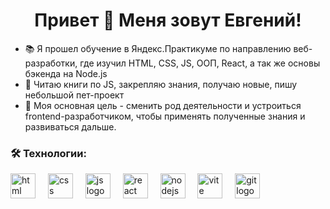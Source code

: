 <h1 align="center"> Привет 👋 Меня зовут Евгений!</h1>


- 📚 Я прошел обучение в Яндекс.Практикуме по направлению веб-разработки, где изучил HTML, CSS, JS, ООП, React, а так же основы бэкенда на Node.js
- 🔭 Читаю книги по JS, закрепляю знания, получаю новые, пишу небольшой пет-проект
- 👯 Моя основная цель - сменить род деятельности и устроиться frontend-разработчиком, чтобы применять полученные знания и развиваться дальше.

<h3 align="left">🛠 Технологии:</h3>

<div align="left">
  <img src="https://skillicons.dev/icons?i=html" height="40" alt="html logo"  />
  <img width="12" />
  <img src="https://skillicons.dev/icons?i=css" height="40" alt="css logo"  />
  <img width="12" />
  <img src="https://skillicons.dev/icons?i=js" height="40" alt="js logo"  />
  <img width="12" />
  <img src="https://skillicons.dev/icons?i=react&theme=dark" height="40" alt="react logo"  />
  <img width="12" />
  <img src="https://skillicons.dev/icons?i=nodejs&theme=dark" height="40" alt="nodejs logo"  />
  <img width="12" />
  <img src="https://skillicons.dev/icons?i=vite&theme=dark" height="40" alt="vite logo"  />
  <img width="12" />
  <img src="https://skillicons.dev/icons?i=git" height="40" alt="git logo"  />
  <img width="12" />

</div>
<!--
**EvgenyShigaev/EvgenyShigaev** is a ✨ _special_ ✨ repository because its `README.md` (this file) appears on your GitHub profile.

Here are some ideas to get you started:

- 🔭 I’m currently working on ...
- 🌱 I’m currently learning ...
- 👯 I’m looking to collaborate on ...
- 🤔 I’m looking for help with ...
- 💬 Ask me about ...
- 📫 How to reach me: ...
- 😄 Pronouns: ...
- ⚡ Fun fact: ...
-->
